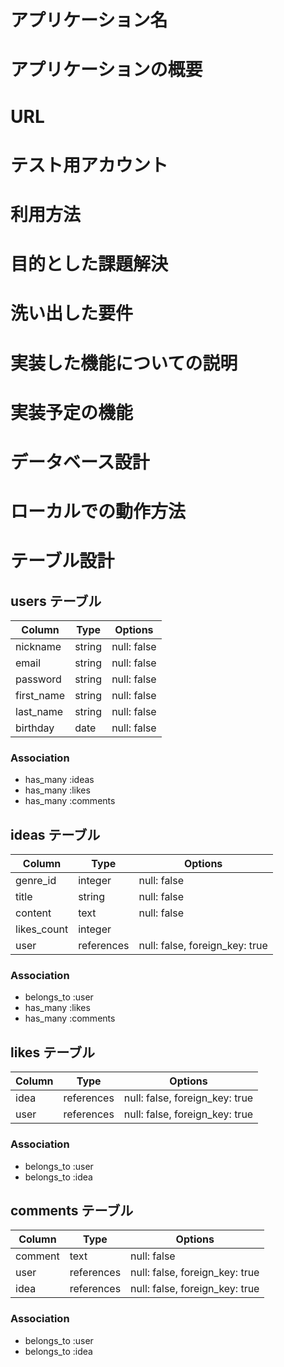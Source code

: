 # アプリケーション名

# アプリケーションの概要

# URL

# テスト用アカウント

# 利用方法

# 目的とした課題解決

# 洗い出した要件

# 実装した機能についての説明

# 実装予定の機能

# データベース設計

# ローカルでの動作方法


# テーブル設計

## users テーブル

| Column          | Type    | Options     |
| --------------- | ------- | ----------- |
| nickname        | string  | null: false |
| email           | string  | null: false |
| password        | string  | null: false |
| first_name      | string  | null: false |
| last_name       | string  | null: false |
| birthday        | date    | null: false |



### Association

- has_many :ideas
- has_many :likes
- has_many :comments

## ideas テーブル

| Column                 | Type       | Options                        |
| ---------------------- | ---------- | ------------------------------ |
| genre_id               | integer    | null: false                    |
| title                  | string     | null: false                    |
| content                | text       | null: false                    |
| likes_count            | integer    |                                |
| user                   | references | null: false, foreign_key: true |

### Association

- belongs_to :user
- has_many   :likes
- has_many   :comments

## likes テーブル

| Column             | Type       | Options                        |
| ------------------ | ---------- | ------------------------------ |
| idea               | references | null: false, foreign_key: true |
| user               | references | null: false, foreign_key: true |

### Association

- belongs_to :user
- belongs_to :idea
 
## comments テーブル

| Column           | Type       | Options                        |
| ---------------- | ---------- | ------------------------------ |
| comment          | text       | null: false                    |
| user             | references | null: false, foreign_key: true |
| idea             | references | null: false, foreign_key: true |

### Association

- belongs_to :user
- belongs_to :idea
